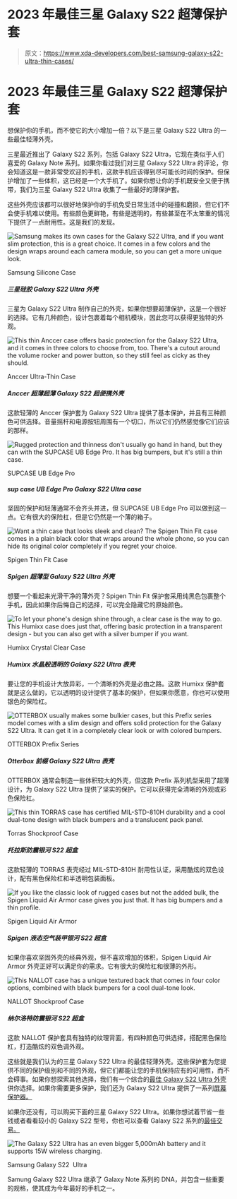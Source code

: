 # 2023 年最佳三星 Galaxy S22 超薄保护套

> 原文：<https://www.xda-developers.com/best-samsung-galaxy-s22-ultra-thin-cases/>

# 2023 年最佳三星 Galaxy S22 超薄保护套

想保护你的手机，而不使它的大小增加一倍？以下是三星 Galaxy S22 Ultra 的一些最佳轻薄外壳。

三星最近推出了 Galaxy S22 系列，包括 Galaxy S22 Ultra，它现在类似于人们喜爱的 Galaxy Note 系列。如果你看过我们对三星 Galaxy S22 Ultra 的评论，你会知道这是一款非常受欢迎的手机，这款手机应该得到尽可能长时间的保护。但保护增加了一些体积，这已经是一个大手机了。如果你想让你的手机既安全又便于携带，我们为三星 Galaxy S22 Ultra 收集了一些最好的薄保护套。

这些外壳应该都可以很好地保护你的手机免受日常生活中的碰撞和磨损，但它们不会使手机难以使用。有些颜色更鲜艳，有些是透明的，有些甚至在不太笨重的情况下提供了一点耐用性。这是我们的发现。

 <picture>![Samsung makes its own cases for the Galaxy S22 Ultra, and if you want slim protection, this is a great choice. It comes in a few colors and the design wraps around each camera module, so you can get a more unique look.](img/fbc480dcb3d51fb08df4f8448d3dae6d.png)</picture> 

Samsung Silicone Case

##### 三星硅胶 Galaxy S22 Ultra 外壳

三星为 Galaxy S22 Ultra 制作自己的外壳，如果你想要超薄保护，这是一个很好的选择。它有几种颜色，设计包裹着每个相机模块，因此您可以获得更独特的外观。

 <picture>![This thin Anccer case offers basic protection for the Galaxy S22 Ultra, and it comes in three colors to choose from, too. There's a cutout around the volume rocker and power button, so they still feel as cicky as they should.](img/cc3c0d847a5a4365cd3606e21ca1c40a.png)</picture> 

Anccer Ultra-Thin Case

##### Anccer 超薄超薄 Galaxy S22 超便携外壳

这款轻薄的 Anccer 保护套为 Galaxy S22 Ultra 提供了基本保护，并且有三种颜色可供选择。音量摇杆和电源按钮周围有一个切口，所以它们仍然感觉像它们应该的那样。

 <picture>![Rugged protection and thinness don't usually go hand in hand, but they can with the SUPCASE UB Edge Pro. It has big bumpers, but it's still a thin case.](img/39dc23fdcd1c23d858b17defb8a6c833.png)</picture> 

SUPCASE UB Edge Pro

##### sup case UB Edge Pro Galaxy S22 Ultra case

坚固的保护和轻薄通常不会齐头并进，但 SUPCASE UB Edge Pro 可以做到这一点。它有很大的保险杠，但是它仍然是一个薄的箱子。

 <picture>![Want a thin case that looks sleek and clean? The Spigen Thin Fit case comes in a plain black color that wraps around the whole phone, so you can hide its original color completely if you regret your choice.](img/9a7a00de2f61de55804f2846a7fffe57.png)</picture> 

Spigen Thin Fit Case

##### Spigen 超薄型 Galaxy S22 Ultra 外壳

想要一个看起来光滑干净的薄外壳？Spigen Thin Fit 保护套采用纯黑色包裹整个手机，因此如果你后悔自己的选择，可以完全隐藏它的原始颜色。

 <picture>![To let your phone's design shine through, a clear case is the way to go. This Humixx case does just that, offering basic protection in a transparent design - but you can also get with a silver bumper if you want.](img/f6a0ce22aa2ad089077175be55133837.png)</picture> 

Humixx Crystal Clear Case

##### Humixx 水晶般透明的 Galaxy S22 Ultra 表壳

要让您的手机设计大放异彩，一个清晰的外壳是必由之路。这款 Humixx 保护套就是这么做的，它以透明的设计提供了基本的保护，但如果你愿意，你也可以使用银色的保险杠。

 <picture>![OTTERBOX usually makes some bulkier cases, but this Prefix series model comes with a slim design and offers solid protection for the Galaxy S22 Ultra. It can get it in a completely clear look or with colored bumpers.](img/1f1d743e5abfe0c21ee0e878c73f4de9.png)</picture> 

OTTERBOX Prefix Series

##### Otterbox 前缀 Galaxy S22 Ultra 表壳

OTTERBOX 通常会制造一些体积较大的外壳，但这款 Prefix 系列机型采用了超薄设计，为 Galaxy S22 Ultra 提供了坚实的保护。它可以获得完全清晰的外观或彩色保险杠。

 <picture>![This thin TORRAS case has certified MIL-STD-810H durability and a cool dual-tone design with black bumpers and a translucent pack panel.](img/08746177bee6847b59e167b8dd590490.png)</picture> 

Torras Shockproof Case

##### 托拉斯防震银河 S22 超盒

这款轻薄的 TORRAS 表壳经过 MIL-STD-810H 耐用性认证，采用酷炫的双色设计，配有黑色保险杠和半透明包装面板。

 <picture>![If you like the classic look of rugged cases but not the added bulk, the Spigen Liquid Air Armor case gives you just that. It has big bumpers and a thin profile.](img/c80f706c9b73d9bfb5d4812952102f6f.png)</picture> 

Spigen Liquid Air Armor

##### Spigen 液态空气装甲银河 S22 超盒

如果你喜欢坚固外壳的经典外观，但不喜欢增加的体积，Spigen Liquid Air Armor 外壳正好可以满足你的需求。它有很大的保险杠和很薄的外形。

 <picture>![This NALLOT case has a unique textured back that comes in four color options, combined with black bumpers for a cool dual-tone look.](img/c313c6f78d4846c1c17afbbe52d14504.png)</picture> 

NALLOT Shockproof Case

##### 纳尔洛特防震银河 S22 超盒

这款 NALLOT 保护套具有独特的纹理背面，有四种颜色可供选择，搭配黑色保险杠，打造酷炫的双色调外观。

这些就是我们认为的三星 Galaxy S22 Ultra 的最佳轻薄外壳。这些保护套为您提供不同的保护级别和不同的外观，但它们都能让您的手机保持应有的可用性，而不会碍事。如果你想探索其他选择，我们有一个综合的[最佳 Galaxy S22 Ultra 外壳](https://www.xda-developers.com/best-samsung-galaxy-s22-ultra-cases/)供你选择。如果你需要更多保护，我们还为 Galaxy S22 Ultra 提供了一系列[屏幕保护器。](https://www.xda-developers.com/best-samsung-galaxy-s22-ultra-screen-protectors/)

如果你还没有，可以购买下面的三星 Galaxy S22 Ultra。如果你想试着节省一些钱或者看看较小的 Galaxy S22 型号，你也可以查看 Galaxy S22 系列的[最佳交易。](https://www.xda-developers.com/best-samsung-galaxy-s22-deals/)

 <picture>![The Galaxy S22 Ultra has an even bigger 5,000mAh battery and it supports 15W wireless charging.](img/5fa0decfdccca6f3403821fdeed75792.png)</picture> 

Samsung Galaxy S22  Ultra

Samung Galaxy S22 Ultra 继承了 Galaxy Note 系列的 DNA，并包含一些重要的规格，使其成为今年最好的手机之一。